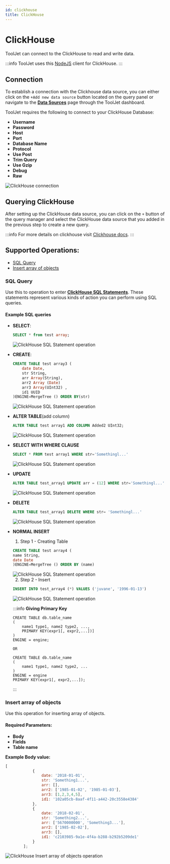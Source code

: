 ```yaml
---
id: clickhouse
title: ClickHouse
---
```


# ClickHouse

ToolJet can connect to the ClickHouse to read and write data.

:::info
ToolJet uses this [NodeJS](https://github.com/TimonKK/clickhouse) client for ClickHouse.
:::

## Connection

To establish a connection with the Clickhouse data source, you can either click on the `+Add new data source` button located on the query panel or navigate to the **[Data Sources](/docs/data-sources/overview)** page through the ToolJet dashboard.

ToolJet requires the following to connect to your ClickHouse Database:

- **Username**
- **Password**
- **Host**
- **Port**
- **Database Name**
- **Protocol**
- **Use Post**
- **Trim Query**
- **Use Gzip**
- **Debug**
- **Raw**

<img className="screenshot-full" src="/img/datasource-reference/clickhouse/connection-new.png" alt="ClickHouse connection" />

## Querying ClickHouse

After setting up the ClickHouse data source, you can click on the `+` button of the query manager and select the ClickHouse data source that you added in the previous step to create a new query.

:::info
For more details on clickhouse visit [Clickhouse docs](https://clickhouse.com/docs/en/quick-start).
:::


## Supported Operations: 

- [SQL Query](#sql-query)
- [Insert array of objects](#supported-operations)

### SQL Query

Use this to operation to enter **[ClickHouse SQL Statements](https://clickhouse.com/docs/en/sql-reference/statements/)**. These statements represent various kinds of action you can perform using SQL queries.

#### Example SQL queries

- **SELECT**:

	```sql
	SELECT * from test array;
	```

	<div style={{textAlign: 'center'}}>

	<img className="screenshot-full" src="/img/datasource-reference/clickhouse/select.png" alt="ClickHouse SQL Statement operation" />

	</div>

- **CREATE**: 

	```sql
	CREATE TABLE test array3 (
		date Date,
		str String,
		arr Array(String),
		arr2 Array (Date)
		arr3 Array(UInt32) ,
		id1 UUID
	)ENGINE=MergeTree () ORDER BY(str)
	```

	<div style={{textAlign: 'center'}}>

	<img className="screenshot-full" src="/img/datasource-reference/clickhouse/create.png" alt="ClickHouse SQL Statement operation" />

	</div>

- **ALTER TABLE**(add column)

	```sql
	ALTER TABLE test array1 ADD COLUMN Added2 UInt32;
	```

	<div style={{textAlign: 'center'}}>

	<img className="screenshot-full" src="/img/datasource-reference/clickhouse/alter.png" alt="ClickHouse SQL Statement operation" />

	</div>

- **SELECT WITH WHERE CLAUSE**
	```sql
	SELECT * FROM test array1 WHERE str='Somethingl...'
	```

	<div style={{textAlign: 'center'}}>

	<img className="screenshot-full" src="/img/datasource-reference/clickhouse/selectwithwhere.png" alt="ClickHouse SQL Statement operation" />

	</div>

- **UPDATE**
	```sql
	ALTER TABLE test_array1 UPDATE arr = (12] WHERE str='Somethingl...'
	```

	<div style={{textAlign: 'center'}}>

	<img className="screenshot-full" src="/img/datasource-reference/clickhouse/update.png" alt="ClickHouse SQL Statement operation" />

	</div>

- **DELETE**
	```sql
	ALTER TABLE test_array1 DELETE WHERE str= 'Somethingl...'
	```

	<div style={{textAlign: 'center'}}>

	<img className="screenshot-full" src="/img/datasource-reference/clickhouse/delete.png" alt="ClickHouse SQL Statement operation" />

	</div>

- **NORMAL INSERT**

	1) Step 1 - Creating Table

	```sql
	CREATE TABLE test array4 (
	name String,
	date Date
   )ENGINE=MergeTree () ORDER BY (name)
	```

	<div style={{textAlign: 'center'}}>

	<img className="screenshot-full" src="/img/datasource-reference/clickhouse/step1.png" alt="ClickHouse SQL Statement operation" />

	</div>

	2) Step 2 - Insert

	```sql
	INSERT INTO test_array4 (*) VALUES ('juvane', '1996-01-13')
	```

	<div style={{textAlign: 'center'}}>

	<img className="screenshot-full" src="/img/datasource-reference/clickhouse/step1.png" alt="ClickHouse SQL Statement operation" />

	</div>

	:::info
	**Giving Primary Key**
	```
	CREATE TABLE db.table_name
	(
		name1 type1, name2 type2, ...,
		PRIMARY KEY(expr1[, expr2,...])]
	)
	ENGINE = engine;

	OR 
	
	CREATE TABLE db.table_name
	(
		name1 type1, name2 type2, ...
	)
	ENGINE = engine
	PRIMARY KEY(expr1[, expr2,...]);
	```
	:::

### Insert array of objects

Use this operation for inserting array of objects.

#### Required Parameters:
- **Body**
- **Fields**
- **Table name**

**Example Body value:**
```javascript
[
			{
				date: '2018-01-01',
				str: 'Something1...',
				arr: [],
				arr2: ['1985-01-02', '1985-01-03'],
				arr3: [1,2,3,4,5],
				id1: '102a05cb-8aaf-4f11-a442-20c3558e4384'
			},		
			{
				date: '2018-02-01',
				str: 'Something2...',
				arr: ['5670000000', 'Something3...'],
				arr2: ['1985-02-02'],
				arr3: [],
				id1: 'c2103985-9a1e-4f4a-b288-b292b5209de1'
			}
		];
```

<img className="screenshot-full" src="/img/datasource-reference/clickhouse/insertarray.png" alt="ClickHouse Insert array of objects operation" />
